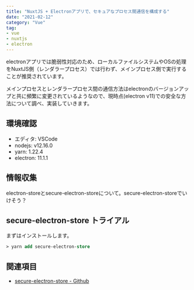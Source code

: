 ```yaml
---
title: "NuxtJS + Electronアプリで、セキュアなプロセス間通信を構成する"
date: "2021-02-12"
category: "Vue"
tag:
- vue
- nuxtjs
- electron
---
```


electronアプリでは脆弱性対応のため、ローカルファイルシステムやOSの処理をNuxtJS側（レンダラープロセス）では行わず、メインプロセス側で実行することが推奨されています。

メインプロセスとレンダラープロセス間の通信方法はelectronのバージョンアップと共に頻繁に変更されているようなので、現時点(electron v11)での安全な方法について調べ、実装していきます。

## 環境確認

- エディタ: VSCode
- nodejs: v12.16.0
- yarn: 1.22.4
- electron: 11.1.1

## 情報収集

electron-storeとsecure-electron-storeについて。secure-electron-storeでいけそう？

## secure-electron-store トライアル

まずはインストールします。

```ps
> yarn add secure-electron-store
```

## 関連項目

- [secure-electron-store - Github](https://github.com/reZach/secure-electron-store)
